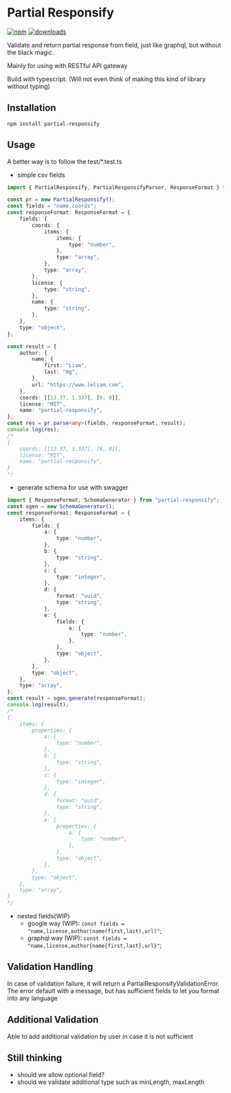 # Partial Responsify

[![npm](https://img.shields.io/npm/v/partial-responsify.svg)](https://www.npmjs.com/package/partial-responsify)
[![downloads](https://img.shields.io/npm/dt/partial-responsify.svg)](https://www.npmjs.com/package/partial-responsify)

Validate and return partial response from field, just like graphql, but without the black magic.

Mainly for using with RESTful API gateway

Build with typescript. (Will not even think of making this kind of library without typing)

## Installation
`npm install partial-responsify`

## Usage
A better way is to follow the test/*.test.ts

- simple csv fields
~~~ts
import { PartialResponsify, PartialResponsifyParser, ResponseFormat } from "partial-responsify";

const pr = new PartialResponsify();
const fields = "name,coords";
const responseFormat: ResponseFormat = {
    fields: {
        coords: {
            items: {
                items: {
                    type: "number",
                },
                type: "array",
            },
            type: "array",
        },
        license: {
            type: "string",
        },
        name: {
            type: "string",
        },
    },
    type: "object",
};

const result = {
    author: {
        name: {
            first: "Liam",
            last: "Ng",
        },
        url: "https://www.leliam.com",
    },
    coords: [[13.37, 1.337], [0, 0]],
    license: "MIT",
    name: "partial-responsify",
};
const res = pr.parse<any>(fields, responseFormat, result);
console.log(res);
/*
{
    coords: [[13.37, 1.337], [0, 0]],
    license: "MIT",
    name: "partial-responsify",
}
*/
~~~
- generate schema for use with swagger
~~~ts
import { ResponseFormat, SchemaGenerator } from "partial-responsify";
const sgen = new SchemaGenerator();
const responseFormat: ResponseFormat = {
    items: {
        fields: {
            a: {
                type: "number",
            },
            b: {
                type: "string",
            },
            c: {
                type: "integer",
            },
            d: {
                format: "uuid",
                type: "string",
            },
            e: {
                fields: {
                    a: {
                        type: "number",
                    },
                },
                type: "object",
            },
        },
        type: "object",
    },
    type: "array",
};
const result = sgen.generate(responseFormat);
console.log(result);
/*
{
    items: {
        properties: {
            a: {
                type: "number",
            },
            b: {
                type: "string",
            },
            c: {
                type: "integer",
            },
            d: {
                format: "uuid",
                type: "string",
            },
            e: {
                properties: {
                    a: {
                        type: "number",
                    },
                },
                type: "object",
            },
        },
        type: "object",
    },
    type: "array",
}
*/
~~~
- nested fields(WIP)
    - google way (WIP): `const fields = "name,license,author(name(first,last),url)"`;
    - graphql way (WIP): `const fields = "name,license,author{name{first,last},url}"`;

## Validation Handling
In case of validation failure, it will return a PartialResponsifyValidationError. The error default with a message, but has sufficient fields to let you format into any language

## Additional Validation
Able to add additional validation by user in case it is not sufficient

## Still thinking
- should we allow optional field?
- should we validate additional type such as minLength, maxLength
